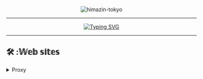 <div align="center">
<img src="https://komarev.com/ghpvc/?username=himazin-tokyo&style=flat" alt="himazin-tokyo" />

<hr>

<a href="https://git.io/typing-svg"><img src="http://readme-typing-svg.herokuapp.com?font=Josefin+Sans&weight=500&size=31&duration=6000&pause=1000&center=%E9%96%93%E9%81%95%E3%81%84&vCenter=%E9%96%93%E9%81%95%E3%81%84&repeat=%E7%9C%9F%E5%AE%9F&random=%E9%96%93%E9%81%95%E3%81%84&width=435&lines=hi!+I%E2%80%99m+sui-han-ki.;I%E2%80%99m+junior+high+school+student.;Welcome+to+my+profile.;I+want+to+make+web+proxies!!!" alt="Typing SVG" /></a>

<hr>

</div>


## 🛠️ :𝕎𝕖𝕓 𝕤𝕚𝕥𝕖𝕤

<details>
  <summary>Proxy</summary>
  test
  tester
 
